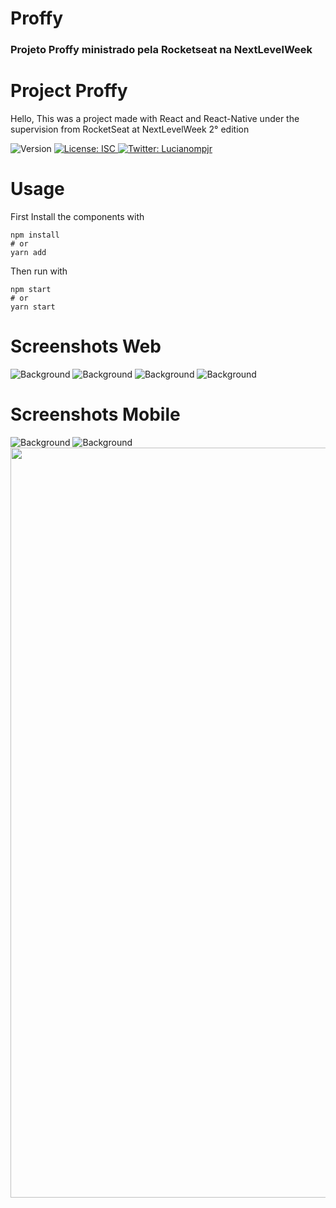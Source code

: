 # Proffy
### Projeto Proffy ministrado pela Rocketseat na NextLevelWeek
<h1>Project Proffy</h1>
<p>Hello, This was a project made with React and React-Native under the supervision from RocketSeat at NextLevelWeek 2° edition</p>

<p>
  <img alt="Version" src="https://img.shields.io/badge/version-1.0.0-blue.svg?cacheSeconds=2592000" />
  <a href="#" target="_blank">
    <img alt="License: ISC" src="https://img.shields.io/badge/License-ISC-yellow.svg" />
  </a>
  <a href="https://twitter.com/Lucianompjr" target="_blank">
    <img alt="Twitter: Lucianompjr" src="https://img.shields.io/twitter/follow/Lucianompjr.svg?style=social" />
  </a>
</p>

# Usage

First Install the components with 
```
npm install
# or
yarn add

```
Then run with
```
npm start
# or
yarn start

```

# Screenshots Web

![Background](https://github.com/LucianoPierdona/Proffy/blob/master/web/public/readme1.png)
![Background](https://github.com/LucianoPierdona/Proffy/blob/master/web/public/readme2.png)
![Background](https://github.com/LucianoPierdona/Proffy/blob/master/web/public/readme3.png)
![Background](https://github.com/LucianoPierdona/Proffy/blob/master/web/public/readme4.png)

# Screenshots Mobile

![Background](https://github.com/LucianoPierdona/Proffy/blob/master/mobile/assets/readme2.jpeg)
![Background](https://github.com/LucianoPierdona/Proffy/blob/master/mobile/assets/readme3.jpeg)
<img src="https://github.com/LucianoPierdona/Proffy/blob/master/mobile/assets/readme1.jpeg" width="540px" height="1200px">


